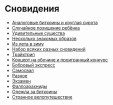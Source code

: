 Сновидения
==========

+ [Аналоговые биткоины и круглая сирота](http://it-the-drote.tk/dream/30-11-2013-Аналоговые-биткоины-и-круглая-сирота)
+ [Случайное похищение ребёнка](http://it-the-drote.tk/dream/30-11-2013-Случайное-похищение-ребёнка)
+ [Удивительные существа](http://it-the-drote.tk/dream/27-11-2013-Удивительные-существа)
+ [Несколько знакомых образов](http://it-the-drote.tk/dream/22-11-2013-Несколько-знакомых-образов)
+ [Из лета в зиму](http://it-the-drote.tk/dream/12-11-2013-Из-лета-в-зиму)
+ [Набор всяких разных сновидений](http://it-the-drote.tk/dream/02-11-2013-Набор-всяких-разных-сновидений)
+ [Трайктрип](http://it-the-drote.tk/dream/21-10-2013-Трайктрип)
+ [Концерт на обочине и проигранный конкурс](http://it-the-drote.tk/dream/17-10-2013-Концерт-на-обочине-и-проигранный-конкурс)
+ [Бобровый экспресс](http://it-the-drote.tk/dream/07-10-2013-Бобровый-экспресс)
+ [Самосвал](http://it-the-drote.tk/dream/07-10-2013-Самосвал)
+ [Разное](http://it-the-drote.tk/dream/04-10-2013-Разное)
+ [Экзамен](http://it-the-drote.tk/dream/29-09-2013-Экзамен)
+ [Фаллоарахниды](http://it-the-drote.tk/dream/25-09-2013-Фаллоарахниды)
+ [Одежда за биткоины](http://it-the-drote.tk/dream/25-09-2013-Одежда-за-биткоины)
+ [Странное велопутешествие](http://it-the-drote.tk/dream/24-09-2013-Велопутешествие)
